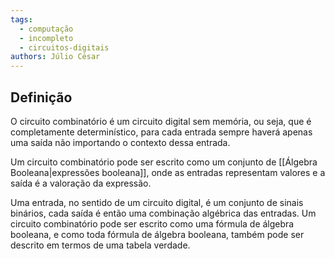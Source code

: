```yaml
---
tags:
  - computação
  - incompleto
  - circuitos-digitais
authors: Júlio César
---
```

## Definição

O circuito combinatório é um circuito digital sem memória, ou seja, que é completamente determinístico, para cada entrada sempre haverá apenas uma saída não importando o contexto dessa entrada.

Um circuito combinatório pode ser escrito como um conjunto de [[Álgebra Booleana|expressões booleana]], onde as entradas representam valores e a saída é a valoração da expressão.

Uma entrada, no sentido de um circuito digital, é um conjunto de sinais binários, cada saída é então uma combinação algébrica das entradas. Um circuito combinatório pode ser escrito como uma fórmula de álgebra booleana, e como toda fórmula de álgebra booleana, também pode ser descrito em termos de uma tabela verdade.

